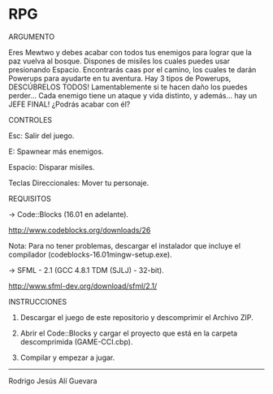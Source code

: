 # RPG

ARGUMENTO

   Eres Mewtwo y debes acabar con todos tus enemigos para lograr que la paz vuelva al bosque.
   Dispones de misiles los cuales puedes usar presionando Espacio. Encontrarás caas por el camino, los cuales te darán Powerups
   para ayudarte en tu aventura. Hay 3 tipos de Powerups, DESCÚBRELOS TODOS! Lamentablemente si te hacen daño los puedes
   perder... Cada enemigo tiene un ataque y vida distinto, y además... hay un JEFE FINAL! ¿Podrás acabar con él?

CONTROLES

   Esc: Salir del juego.
   
   E: Spawnear más enemigos.
   
   Espacio: Disparar misiles.
   
   Teclas Direccionales: Mover tu personaje.

REQUISITOS

-> Code::Blocks (16.01 en adelante).

   http://www.codeblocks.org/downloads/26

   Nota: Para no tener problemas, descargar el instalador que incluye el compilador (codeblocks-16.01mingw-setup.exe).

-> SFML - 2.1 (GCC 4.8.1 TDM (SJLJ) - 32-bit).

   http://www.sfml-dev.org/download/sfml/2.1/

INSTRUCCIONES

1. Descargar el juego de este repositorio y descomprimir el Archivo ZIP.

2. Abrir el Code::Blocks y cargar el proyecto que está en la carpeta descomprimida (GAME-CCI.cbp).

3. Compilar y empezar a jugar.

-------------------------------------------------------------------------------------------------------------------------

Rodrigo Jesús Alí Guevara
